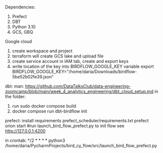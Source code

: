 Dependencies: 

1. Prefect
2. DBT
3. Python 3.10
4. GCS, GBQ


Google cloud

1. create workspace and project
2. terraform will create GCS lake and upload file
3. create service account in IAM tab, create and export keys
4. write location of the key into BIRDFLOW_GOOGLE_KEY variable
export BIRDFLOW_GOOGLE_KEY="/home/daria/Downloads/birdflow-5be52b02fe39.json"

dbt: 
man:
https://github.com/DataTalksClub/data-engineering-zoomcamp/blob/main/week_4_analytics_engineering/dbt_cloud_setup.md
in the folder: 
1. run sudo docker compose build
2. docker compose run dbt-birdflow init

prefect: 
install requirements prefect_scheduler/requirements.txt
prefect orion start
#run launch_bird_flow_prefect.py to init flow
see http://127.0.0.1:4200

in crontab:
*/2 * * * * python3 /home/daria/PycharmProjects/bird_cy_flow/src/launch_bird_flow_prefect.py

